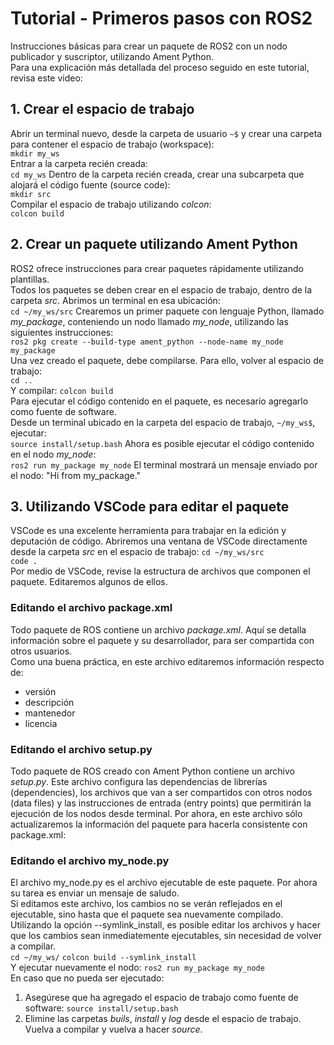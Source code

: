 # Tutorial - Primeros pasos con ROS2
Instrucciones básicas para crear un paquete de ROS2 con un nodo publicador y suscriptor, utilizando Ament Python.   
Para una explicación más detallada del proceso seguido en este tutorial, revisa este video:
## 1. Crear el espacio de trabajo
Abrir un terminal nuevo, desde la carpeta de usuario `~$` y crear una carpeta para contener el espacio de trabajo (workspace):   
      `mkdir my_ws`   
Entrar a la carpeta recién creada:   
      `cd my_ws` 
Dentro de la carpeta recién creada, crear una subcarpeta que alojará el código fuente (source code):   
      `mkdir src`   
Compilar el espacio de trabajo utilizando *colcon*:   
      `colcon build`  

## 2. Crear un paquete utilizando Ament Python
ROS2 ofrece instrucciones para crear paquetes rápidamente utilizando plantillas.   
Todos los paquetes se deben crear en el espacio de trabajo, dentro de la carpeta *src*. Abrimos un terminal en esa ubicación:      
      `cd ~/my_ws/src`
Crearemos un primer paquete con lenguaje Python, llamado *my_package*, conteniendo un nodo llamado *my_node*, utilizando las siguientes instrucciones:   
      `ros2 pkg create --build-type ament_python --node-name my_node my_package`   
Una vez creado el paquete, debe compilarse. Para ello, volver al espacio de trabajo:   
      `cd ..`  
Y compilar:
      `colcon build`  
Para ejecutar el código contenido en el paquete, es necesario agregarlo como fuente de software.   
Desde un terminal ubicado en la carpeta del espacio de trabajo, `~/my_ws$`, ejecutar:   
      `source install/setup.bash`
Ahora es posible ejecutar el código contenido en el nodo *my_node*:   
      `ros2 run my_package my_node`
El terminal mostrará un mensaje enviado por el nodo: "Hi from my_package."

## 3. Utilizando VSCode para editar el paquete
VSCode es una excelente herramienta para trabajar en la edición y deputación de código. Abriremos una ventana de VSCode directamente desde la carpeta *src* en el espacio de trabajo:
      `cd ~/my_ws/src`   
      `code .`   
Por medio de VSCode, revise la estructura de archivos que componen el paquete. Editaremos algunos de ellos.  
### Editando el archivo package.xml
Todo paquete de ROS contiene un archivo *package.xml*. Aquí se detalla información sobre el paquete y su desarrollador, para ser compartida con otros usuarios.   
Como una buena práctica, en este archivo editaremos información respecto de:
- versión
- descripción
- mantenedor
- licencia
### Editando el archivo setup.py
Todo paquete de ROS creado con Ament Python contiene un archivo *setup.py*. Este archivo configura las dependencias de librerías (dependencies), los archivos que van a ser compartidos con otros nodos (data files) y las instrucciones de entrada (entry points) que permitirán la ejecución de los nodos desde terminal.
Por ahora, en este archivo sólo actualizaremos la información del paquete para hacerla consistente con package.xml:   
### Editando el archivo my_node.py
El archivo my_node.py es el archivo ejecutable de este paquete. Por ahora su tarea es enviar un mensaje de saludo.   
Si editamos este archivo, los cambios no se verán reflejados en el ejecutable, sino hasta que el paquete sea nuevamente compilado. Utilizando la opción --symlink_install, es posible editar los archivos y hacer que los cambios sean inmediatemente ejecutables, sin necesidad de volver a compilar.   
      `cd ~/my_ws/`
      `colcon build --symlink_install`   
Y ejecutar nuevamente el nodo:
      `ros2 run my_package my_node`   
En caso que no pueda ser ejecutado:
1. Asegúrese que ha agregado el espacio de trabajo como fuente de software: `source install/setup.bash`
2. Elimine las carpetas *buils*, *install* y *log* desde el espacio de trabajo. Vuelva a compilar y vuelva a hacer *source*.
      


      
